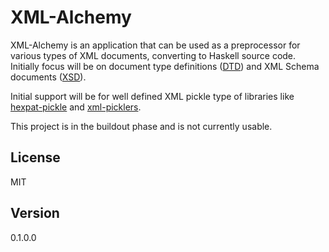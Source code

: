 # XML-Alchemy #

XML-Alchemy is an application that can be used as a preprocessor for various types of XML documents, converting to Haskell source code.  Initially focus will be on document type definitions ([DTD](http://en.wikipedia.org/wiki/Document_type_definition)) and XML Schema documents ([XSD](http://en.wikipedia.org/wiki/XML_schema)).  

Initial support will be for well defined XML pickle type of libraries like [hexpat-pickle](http://hackage.haskell.org/package/hexpat-pickle) and [xml-picklers](http://hackage.haskell.org/package/xml-picklers).  

This project is in the buildout phase and is not currently usable.

## License ##

MIT

## Version ##

0.1.0.0

